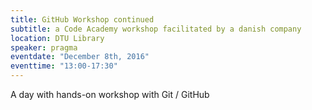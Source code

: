 ```yaml
---
title: GitHub Workshop continued
subtitle: a Code Academy workshop facilitated by a danish company
location: DTU Library
speaker: pragma
eventdate: "December 8th, 2016"
eventtime: "13:00-17:30"
---
```


A day with hands-on workshop with Git / GitHub
